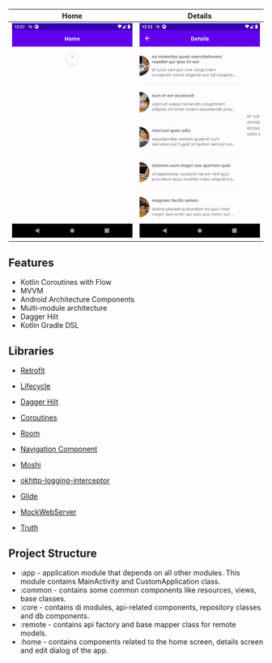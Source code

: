 |                          Home                           |                         Details                     |
| :----------------------------------------------------:  | :-------------------------------------------------: |
|<img src="features/homeee.gif" alt="home" width="250"/> | <img src="features/details.gif" alt="details" width="250"/>| 

## Features

* Kotlin Coroutines with Flow
* MVVM
* Android Architecture Components
* Multi-module architecture
* Dagger Hilt
* Kotlin Gradle DSL

## Libraries

* [Retrofit](https://square.github.io/retrofit/)

* [Lifecycle](https://developer.android.com/jetpack/androidx/releases/lifecycle)

* [Dagger Hilt](https://dagger.dev/hilt/)

* [Coroutines](https://github.com/Kotlin/kotlinx.coroutines)

* [Room](https://developer.android.com/training/data-storage/room)

* [Navigation Component](https://developer.android.com/guide/navigation/navigation-getting-started)

* [Moshi](https://github.com/square/moshi)

* [okhttp-logging-interceptor](https://github.com/square/okhttp/blob/master/okhttp-logging-interceptor/README.md)

* [Glide](https://github.com/bumptech/glide)

* [MockWebServer](https://github.com/square/okhttp/tree/master/mockwebserver)

* [Truth](https://truth.dev/)

## Project Structure

* :app - application module that depends on all other modules. This module contains MainActivity and
  CustomApplication class.
* :common - contains some common components like resources, views, base classes.
* :core - contains di modules, api-related components, repository classes and db components.
* :remote - contains api factory and base mapper class for remote models.
* :home - contains components related to the home screen, details screen and edit dialog of the app.









